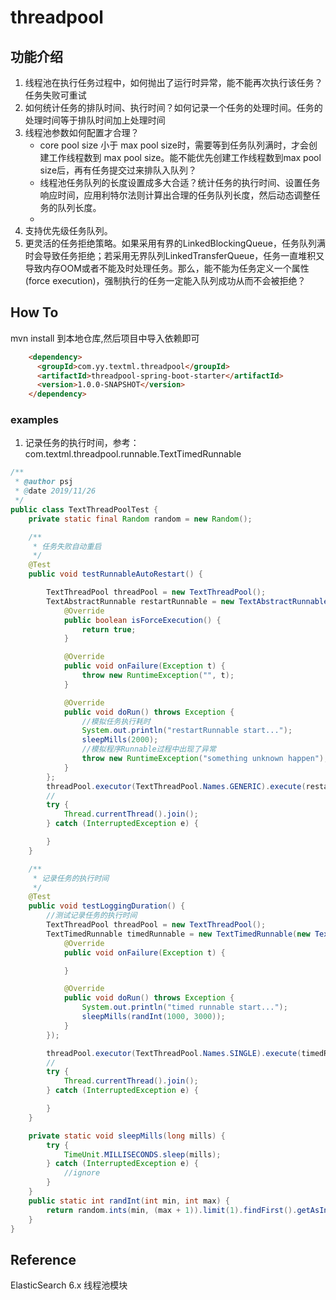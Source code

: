 # threadpool

## 功能介绍

1. 线程池在执行任务过程中，如何抛出了运行时异常，能不能再次执行该任务？
任务失败可重试
2. 如何统计任务的排队时间、执行时间？如何记录一个任务的处理时间。任务的处理时间等于排队时间加上处理时间
3. 线程池参数如何配置才合理？
    - core pool size 小于 max pool size时，需要等到任务队列满时，才会创建工作线程数到 max pool size。能不能优先创建工作线程数到max pool size后，再有任务提交过来排队入队列？
    - 线程池任务队列的长度设置成多大合适？统计任务的执行时间、设置任务响应时间，应用利特尔法则计算出合理的任务队列长度，然后动态调整任务的队列长度。
    - 
4. 支持优先级任务队列。
5. 更灵活的任务拒绝策略。如果采用有界的LinkedBlockingQueue，任务队列满时会导致任务拒绝；若采用无界队列LinkedTransferQueue，任务一直堆积又导致内存OOM或者不能及时处理任务。那么，能不能为任务定义一个属性(force execution)，强制执行的任务一定能入队列成功从而不会被拒绝？


## How To
mvn install 到本地仓库,然后项目中导入依赖即可
```html
    <dependency>
      <groupId>com.yy.textml.threadpool</groupId>
      <artifactId>threadpool-spring-boot-starter</artifactId>
      <version>1.0.0-SNAPSHOT</version>
    </dependency>
```

### examples
1. 记录任务的执行时间，参考：com.textml.threadpool.runnable.TextTimedRunnable
```java
/**
 * @author psj
 * @date 2019/11/26
 */
public class TextThreadPoolTest {
    private static final Random random = new Random();

    /**
     * 任务失败自动重启
     */
    @Test
    public void testRunnableAutoRestart() {

        TextThreadPool threadPool = new TextThreadPool();
        TextAbstractRunnable restartRunnable = new TextAbstractRunnable() {
            @Override
            public boolean isForceExecution() {
                return true;
            }

            @Override
            public void onFailure(Exception t) {
                throw new RuntimeException("", t);
            }

            @Override
            public void doRun() throws Exception {
                //模拟任务执行耗时
                System.out.println("restartRunnable start...");
                sleepMills(2000);
                //模拟程序Runnable过程中出现了异常
                throw new RuntimeException("something unknown happen");
            }
        };
        threadPool.executor(TextThreadPool.Names.GENERIC).execute(restartRunnable);
        //
        try {
            Thread.currentThread().join();
        } catch (InterruptedException e) {

        }
    }

    /**
     * 记录任务的执行时间
     */
    @Test
    public void testLoggingDuration() {
        //测试记录任务的执行时间
        TextThreadPool threadPool = new TextThreadPool();
        TextTimedRunnable timedRunnable = new TextTimedRunnable(new TextAbstractRunnable() {
            @Override
            public void onFailure(Exception t) {

            }

            @Override
            public void doRun() throws Exception {
                System.out.println("timed runnable start...");
                sleepMills(randInt(1000, 3000));
            }
        });

        threadPool.executor(TextThreadPool.Names.SINGLE).execute(timedRunnable);
        //
        try {
            Thread.currentThread().join();
        } catch (InterruptedException e) {

        }
    }

    private static void sleepMills(long mills) {
        try {
            TimeUnit.MILLISECONDS.sleep(mills);
        } catch (InterruptedException e) {
            //ignore
        }
    }
    public static int randInt(int min, int max) {
        return random.ints(min, (max + 1)).limit(1).findFirst().getAsInt();
    }
}
```

## Reference
ElasticSearch 6.x 线程池模块